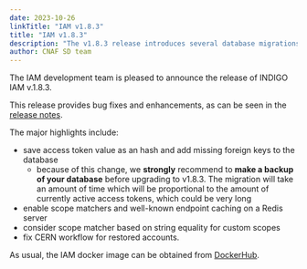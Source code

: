 ```yaml
---
date: 2023-10-26
linkTitle: "IAM v1.8.3"
title: "IAM v1.8.3"
description: "The v1.8.3 release introduces several database migrations to increase the IAM performances"
author: CNAF SD team
---
```


The IAM development team is pleased to announce the release of INDIGO IAM v.1.8.3.

This release provides bug fixes and enhancements, as can be seen in the [release notes][release-notes].

The major highlights include:

* save access token value as an hash and add missing foreign keys to the database
  * because of this change, we __strongly__ recommend to __make a backup of your database__ before upgrading to v1.8.3. The migration will take an amount of time which will be proportional to the amount of currently active access tokens, which could be very long
* enable scope matchers and well-known endpoint caching on a Redis server
* consider scope matcher based on string equality for custom scopes
* fix CERN workflow for restored accounts.

As usual, the IAM docker image can be obtained from [DockerHub][iam-login-service-docker].

[release-notes]: https://github.com/indigo-iam/iam/releases/tag/v1.8.3
[iam-login-service-docker]: https://hub.docker.com/r/indigoiam/iam-login-service/tags
